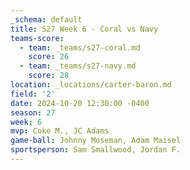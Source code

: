 ```yaml
---
_schema: default
title: S27 Week 6 - Coral vs Navy
teams-score:
  - team: _teams/s27-coral.md
    score: 26
  - team: _teams/s27-navy.md
    score: 28
location: _locations/carter-baron.md
field: '2'
date: 2024-10-20 12:30:00 -0400
season: 27
week: 6
mvp: Coke M., JC Adams
game-ball: Johnny Moseman, Adam Maisel
sportsperson: Sam Smallwood, Jordan F.
---
```

